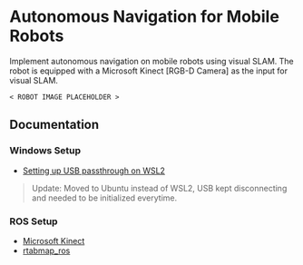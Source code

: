 # Autonomous Navigation for Mobile Robots

Implement autonomous navigation on mobile robots using visual SLAM. The robot is equipped with a Microsoft Kinect [RGB-D Camera] as the input for visual SLAM.

`< ROBOT IMAGE PLACEHOLDER >`

## Documentation

### Windows Setup

- [Setting up USB passthrough on WSL2](Documentation/WSL2/usb_passthrough.md)

> Update: Moved to Ubuntu instead of WSL2, USB kept disconnecting and needed to be initialized everytime.

### ROS Setup

- [Microsoft Kinect](Documentation/ROS/kinect.md)
- [rtabmap_ros](Documentation/ROS/rtabmap_ros.md)






